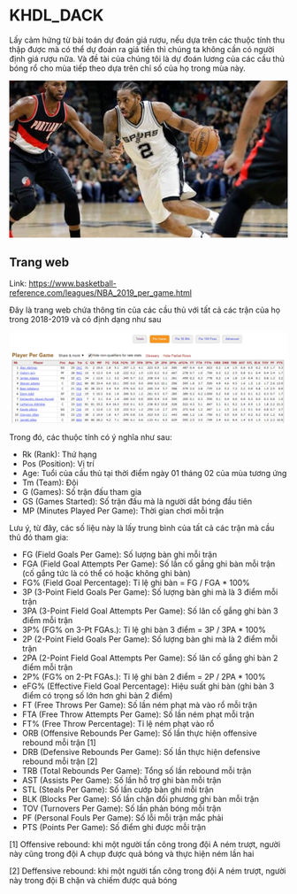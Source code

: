# KHDL_DACK

Lấy cảm hứng từ bài toán dự đoán giá rượu, nếu dựa trên các thuộc tính thu thập được mà có thể dự đoán ra giá tiền thì chúng ta không cần có người định giá rượu nữa. Và đề tài của chúng tôi là dự đoán lương của các cầu thủ bóng rổ cho mùa tiếp theo dựa trên chỉ số của họ trong mùa này.

![alt text](https://github.com/linanthon/KHDL_DA/blob/master/Image_for_readme/basketball_wallpaper.jpg)

## Trang web

Link: https://www.basketball-reference.com/leagues/NBA_2019_per_game.html

Đây là trang web chứa thông tin của các cầu thủ với tất cả các trận của họ trong 2018-2019 và có định dạng như sau

![alt text](https://github.com/linanthon/KHDL_DA/blob/master/Image_for_readme/source_player.png)

Trong đó, các thuộc tính có ý nghĩa như sau:

  - Rk (Rank): Thứ hạng
  - Pos (Position): Vị trí
  - Age: Tuổi của cầu thủ tại thời điểm ngày 01 tháng 02 của mùa tương ứng    
  - Tm (Team): Đội    
  - G (Games): Số trận đấu tham gia    
  - GS (Games Started): Số trận đấu mà là người dắt bóng đầu tiên    
  - MP (Minutes Played Per Game): Thời gian chơi mỗi trận
  
Lưu ý, từ đây, các số liệu này là lấy trung bình của tất cả các trận mà cầu thủ đó tham gia:
  - FG (Field Goals Per Game): Số lượng bàn ghi mỗi trận
  - FGA (Field Goal Attempts Per Game): Số lần cố gắng ghi bàn mỗi trận (cố gắng tức là có thể có hoặc không ghi bàn)    
  - FG% (Field Goal Percentage): Tỉ lệ ghi bàn = FG / FGA * 100%
  - 3P (3-Point Field Goals Per Game): Số lượng bàn ghi mà là 3 điểm mỗi trận
  - 3PA (3-Point Field Goal Attempts Per Game): Số lân cố gắng ghi bàn 3 điểm mỗi trận
  - 3P% (FG% on 3-Pt FGAs.): Tỉ lệ ghi bàn 3 điểm = 3P / 3PA * 100%
  - 2P (2-Point Field Goals Per Game): Số lượng bàn ghi mà là 2 điểm mỗi trận
  - 2PA (2-Point Field Goal Attempts Per Game): Số lân cố gắng ghi bàn 2 điểm mỗi trận
  - 2P% (FG% on 2-Pt FGAs.): Tỉ lệ ghi bàn 2 điểm = 2P / 2PA * 100%
  - eFG% (Effective Field Goal Percentage): Hiệu suất ghi bàn (ghi bàn 3 điểm có trọng số lớn hơn ghi bàn 2 điểm)
  - FT (Free Throws Per Game): Số lần ném phạt mà vào rổ mỗi trận
  - FTA (Free Throw Attempts Per Game): Số lần ném phạt mỗi trận
  - FT% (Free Throw Percentage): Tỉ lệ ném phạt vào rổ
  - ORB (Offensive Rebounds Per Game): Số lần thực hiện offensive rebound mỗi trận [1]
  - DRB (Defensive Rebounds Per Game): Số lần thực hiện defensive rebound mỗi trận [2]
  - TRB (Total Rebounds Per Game): Tổng số lần rebound mỗi trận
  - AST (Assists Per Game): Số lần hỗ trợ ghi bàn mỗi trận
  - STL (Steals Per Game): Số lần cướp bàn ghi mỗi trận
  - BLK (Blocks Per Game): Số lần chặn đối phương ghi bàn mỗi trận
  - TOV (Turnovers Per Game): Số lần phản bóng mỗi trận
  - PF (Personal Fouls Per Game): Số lỗi mỗi trận mắc phải
  - PTS (Points Per Game): Số điểm ghi được mỗi trận

[1] Offensive rebound: khi một người tấn công trong đội A ném trượt, người này cũng trong đội A chụp được quả bóng và thực hiện ném lần hai

[2] Deffensive rebound: khi một người tấn công trong đội A ném trượt, người này trong đội B chặn và chiếm được quả bóng 
